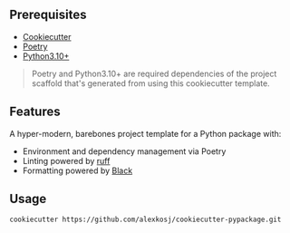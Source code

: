 ## Prerequisites

- [Cookiecutter](https://cookiecutter.readthedocs.io/en/stable/installation.html)
- [Poetry](https://python-poetry.org/docs/)
- [Python3.10+](https://www.python.org/downloads/)

> Poetry and Python3.10+ are required dependencies of the project scaffold that's generated from using this cookiecutter template.

## Features

A hyper-modern, barebones project template for a Python package with:

- Environment and dependency management via Poetry
- Linting powered by [ruff](https://github.com/charliermarsh/ruff)
- Formatting powered by [Black](https://github.com/psf/black)


## Usage

```
cookiecutter https://github.com/alexkosj/cookiecutter-pypackage.git
```
